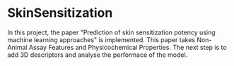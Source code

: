 # SkinSensitization
In this project, the paper "Prediction of skin sensitization potency using machine learning approaches" is implemented. This paper takes Non-Animal Assay Features and Physicochemical Properties. The next step is to add 3D descriptors and analyse the performace of the model.
